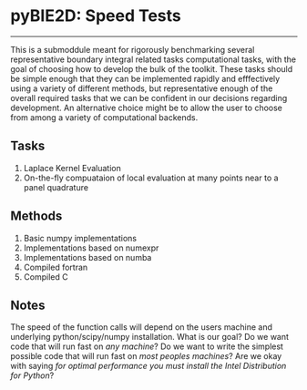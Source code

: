 # pyBIE2D: Speed Tests
 ---
This is a submoddule meant for rigorously benchmarking several representative boundary integral related tasks computational tasks, with the goal of choosing how to develop the bulk of the toolkit. These tasks should be simple enough that they can be implemented rapidly and efffectively using a variety of different methods, but representative enough of the overall required tasks that we can be confident in our decisions regarding development. An alternative choice might be to allow the user to choose from among a variety of computational backends.

## Tasks

1. Laplace Kernel Evaluation
2. On-the-fly compuataion of local evaluation at many points near to a panel quadrature

## Methods

1. Basic numpy implementations
2. Implementations based on numexpr
3. Implementations based on numba
4. Compiled fortran
5. Compiled C

## Notes

The speed of the function calls will depend on the users machine and underlying python/scipy/numpy installation. What is our goal? Do we want code that will run fast on *any machine*?  Do we want to write the simplest possible code that will run fast on *most peoples machines*?  Are we okay with saying *for optimal performance you must install the Intel Distribution for Python*?
